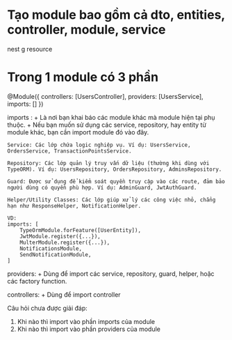 # Tạo module bao gồm cả dto, entities, controller, module, service
nest g resource <module-name>

# Trong 1 module có 3 phần
@Module({
  controllers: [UsersController],
  providers: [UsersService],
  imports: []
})

imports : 
    + Là nơi bạn khai báo các module khác mà module hiện tại phụ thuộc. 
    + Nếu bạn muốn sử dụng các service, repository, hay entity từ module khác, bạn cần import module đó vào đây.

    Service: Các lớp chứa logic nghiệp vụ. Ví dụ: UsersService, OrdersService, TransactionPointsService.

    Repository: Các lớp quản lý truy vấn dữ liệu (thường khi dùng với TypeORM). Ví dụ: UsersRepository, OrdersRepository, AdminsRepository.

    Guard: Được sử dụng để kiểm soát quyền truy cập vào các route, đảm bảo người dùng có quyền phù hợp. Ví dụ: AdminGuard, JwtAuthGuard.

    Helper/Utility Classes: Các lớp giúp xử lý các công việc nhỏ, chẳng hạn như ResponseHelper, NotificationHelper.

    VD: 
    imports: [
        TypeOrmModule.forFeature([UserEntity]),
        JwtModule.register({...}),
        MulterModule.register({...}),
        NotificationsModule,
        SendNotificationModule,
    ]

providers:
    + Dùng để import các service, repository, guard, helper, hoặc các factory function.

controllers: 
    + Dùng để import controller



Câu hỏi chưa được giải đáp:
1. Khi nào thì import vào phần imports của module
2. Khi nào thì import vào phần providers của module